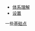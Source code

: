 - [体系理解](./understand.md)
- [设置](./guidelines/patterns/settings.md)



一些[基础点](./material-foundation-index.md)



